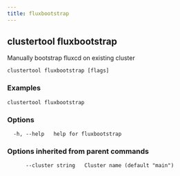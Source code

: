 ```yaml
---
title: fluxbootstrap
---
```

## clustertool fluxbootstrap

Manually bootstrap fluxcd on existing cluster

```
clustertool fluxbootstrap [flags]
```

### Examples

```
clustertool fluxbootstrap
```

### Options

```
  -h, --help   help for fluxbootstrap
```

### Options inherited from parent commands

```
      --cluster string   Cluster name (default "main")
```
